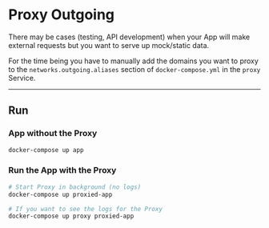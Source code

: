 # Proxy Outgoing

There may be cases (testing, API development) when your App will make external requests but you want to serve up mock/static data.

For the time being you have to manually add the domains you want to proxy to the `networks.outgoing.aliases` section of `docker-compose.yml` in the `proxy` Service.

---

## Run

### App without the Proxy

```sh
docker-compose up app
```

### Run the App with the Proxy

```sh
# Start Proxy in background (no logs)
docker-compose up proxied-app

# If you want to see the logs for the Proxy
docker-compose up proxy proxied-app
```
